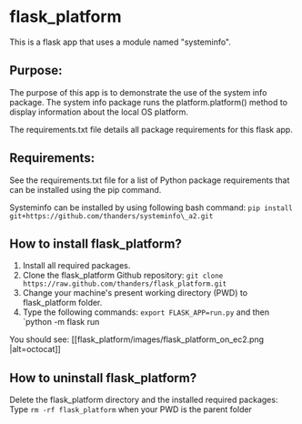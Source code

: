 # flask_platform
This is a flask app that uses a module named "systeminfo".

## Purpose:
The purpose of this app is to demonstrate the use of the system info package. The system info package runs the platform.platform() method to display information about the local OS platform.

The requirements.txt file details all package requirements for this flask app.

## Requirements:
See the requirements.txt file for a list of Python package requirements that can be installed using the pip command.

Systeminfo can be installed by using following bash command:
`pip install git+https://github.com/thanders/systeminfo\_a2.git`

## How to install flask_platform?

1. Install all required packages.
2. Clone the flask_platform Github repository:
`git clone https://raw.github.com/thanders/flask_platform.git`
3. Change your machine's present working directory (PWD) to flask_platform folder.
4. Type the following commands: `export FLASK_APP=run.py` and then `python -m flask run

You should see:
[[flask_platform/images/flask_platform_on_ec2.png |alt=octocat]]


## How to uninstall flask_platform?
Delete the flask_platform directory and the installed required packages:
Type `rm -rf flask_platform` when your PWD is the parent folder



